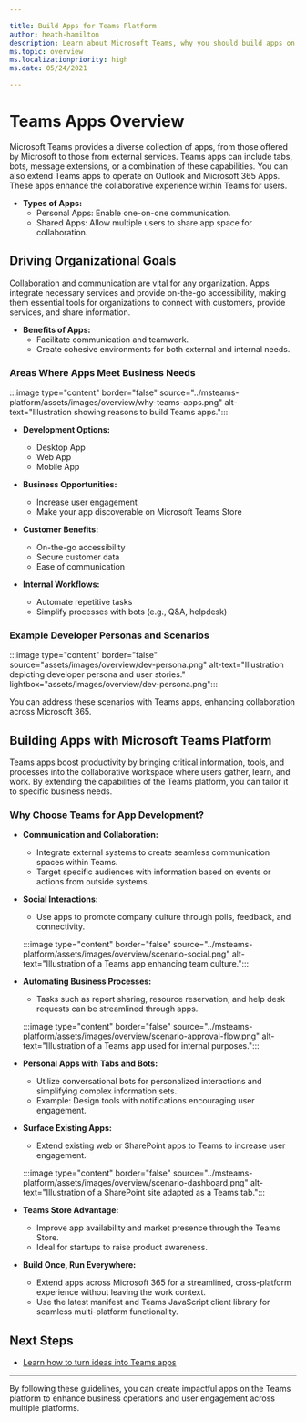 ```yaml
---

title: Build Apps for Teams Platform  
author: heath-hamilton  
description: Learn about Microsoft Teams, why you should build apps on the Teams platform, and how Teams apps can meet business needs.  
ms.topic: overview  
ms.localizationpriority: high  
ms.date: 05/24/2021  

---
```


# Teams Apps Overview

Microsoft Teams provides a diverse collection of apps, from those offered by Microsoft to those from external services. Teams apps can include tabs, bots, message extensions, or a combination of these capabilities. You can also extend Teams apps to operate on Outlook and Microsoft 365 Apps. These apps enhance the collaborative experience within Teams for users.

- **Types of Apps:**
  - Personal Apps: Enable one-on-one communication.
  - Shared Apps: Allow multiple users to share app space for collaboration.

## Driving Organizational Goals

Collaboration and communication are vital for any organization. Apps integrate necessary services and provide on-the-go accessibility, making them essential tools for organizations to connect with customers, provide services, and share information.

- **Benefits of Apps:**
  - Facilitate communication and teamwork.
  - Create cohesive environments for both external and internal needs.

### Areas Where Apps Meet Business Needs

:::image type="content" border="false" source="../msteams-platform/assets/images/overview/why-teams-apps.png" alt-text="Illustration showing reasons to build Teams apps.":::

- **Development Options:**
  - Desktop App
  - Web App
  - Mobile App

- **Business Opportunities:**
  - Increase user engagement
  - Make your app discoverable on Microsoft Teams Store

- **Customer Benefits:**
  - On-the-go accessibility
  - Secure customer data
  - Ease of communication

- **Internal Workflows:**
  - Automate repetitive tasks
  - Simplify processes with bots (e.g., Q&A, helpdesk)

### Example Developer Personas and Scenarios

:::image type="content" border="false" source="assets/images/overview/dev-persona.png" alt-text="Illustration depicting developer persona and user stories." lightbox="assets/images/overview/dev-persona.png":::

You can address these scenarios with Teams apps, enhancing collaboration across Microsoft 365.

## Building Apps with Microsoft Teams Platform

Teams apps boost productivity by bringing critical information, tools, and processes into the collaborative workspace where users gather, learn, and work. By extending the capabilities of the Teams platform, you can tailor it to specific business needs.

### Why Choose Teams for App Development?

- **Communication and Collaboration:**
  - Integrate external systems to create seamless communication spaces within Teams.
  - Target specific audiences with information based on events or actions from outside systems.

- **Social Interactions:**
  - Use apps to promote company culture through polls, feedback, and connectivity.

  :::image type="content" border="false" source="../msteams-platform/assets/images/overview/scenario-social.png" alt-text="Illustration of a Teams app enhancing team culture.":::

- **Automating Business Processes:**
  - Tasks such as report sharing, resource reservation, and help desk requests can be streamlined through apps.

  :::image type="content" border="false" source="../msteams-platform/assets/images/overview/scenario-approval-flow.png" alt-text="Illustration of a Teams app used for internal purposes.":::

- **Personal Apps with Tabs and Bots:**
  - Utilize conversational bots for personalized interactions and simplifying complex information sets.
  - Example: Design tools with notifications encouraging user engagement.

- **Surface Existing Apps:**
  - Extend existing web or SharePoint apps to Teams to increase user engagement.

  :::image type="content" border="false" source="../msteams-platform/assets/images/overview/scenario-dashboard.png" alt-text="Illustration of a SharePoint site adapted as a Teams tab.":::

- **Teams Store Advantage:**
  - Improve app availability and market presence through the Teams Store.
  - Ideal for startups to raise product awareness.

- **Build Once, Run Everywhere:**
  - Extend apps across Microsoft 365 for a streamlined, cross-platform experience without leaving the work context.
  - Use the latest manifest and Teams JavaScript client library for seamless multi-platform functionality.

## Next Steps

- [Learn how to turn ideas into Teams apps](overview-story.md)  

---

By following these guidelines, you can create impactful apps on the Teams platform to enhance business operations and user engagement across multiple platforms.